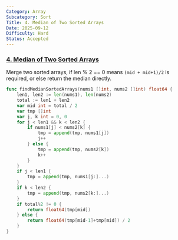 ```yaml
---
Category: Array
Subcategory: Sort
Title: 4. Median of Two Sorted Arrays
Date: 2025-09-12
Difficulty: Hard
Status: Accepted
---
```

### [4. Median of Two Sorted Arrays]

Merge two sorted arrays, if len % 2 == 0 means `(mid + mid+1)/2` is required, or else return the median directly.

```go
func findMedianSortedArrays(nums1 []int, nums2 []int) float64 {
	len1, len2 := len(nums1), len(nums2)
	total := len1 + len2
	var mid int = total / 2
	var tmp []int
	var j, k int = 0, 0
	for j < len1 && k < len2 {
		if nums1[j] < nums2[k] {
			tmp = append(tmp, nums1[j])
			j++
		} else {
			tmp = append(tmp, nums2[k])
			k++
		}
	}
	if j < len1 {
		tmp = append(tmp, nums1[j:]...)
	}
	if k < len2 {
		tmp = append(tmp, nums2[k:]...)
	}
	if total%2 != 0 {
		return float64(tmp[mid])
	} else {
		return float64(tmp[mid-1]+tmp[mid]) / 2
	}
}
```

[4. Median of Two Sorted Arrays]: https://leetcode.com/problems/median-of-two-sorted-arrays/